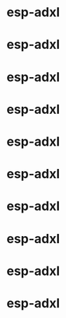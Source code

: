 # esp-adxl
# esp-adxl
# esp-adxl
# esp-adxl
# esp-adxl
# esp-adxl
# esp-adxl
# esp-adxl
# esp-adxl
# esp-adxl
